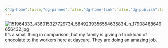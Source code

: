 ```yaml
---
{"dg-home":false,"dg-pinned":false,"dg-home-link":false,"dg-publish":true,"tags":["dgblip"],"disabled rules":["yaml-title","yaml-title-alias","file-name-heading"],"title":"philipp on instagram @ 2021-02-20","created-date":"2021-02-20T13:00:00","updated-date":"2025-05-02T17:43:08","dg-path":"blips/17908488649656432.md","permalink":"/blips/17908488649656432/","dgPassFrontmatter":true}
---
```



![151964333_436015327729734_5849239356554635834_n_17908488649656432.jpg](/img/user/attachments/151964333_436015327729734_5849239356554635834_n_17908488649656432.jpg)
It’s a small thing in comparison, but my family is giving a truckload of chocolate to the workers here at daycare. They are doing an amazing job.



